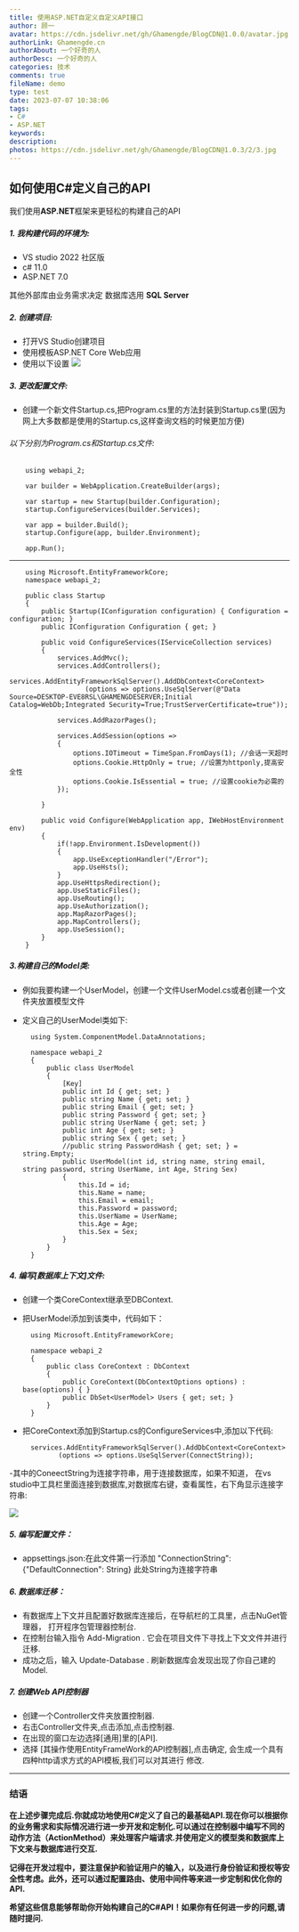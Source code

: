 ```yaml
---
title: 使用ASP.NET自定义自定义API接口
author: 顾一
avatar: https://cdn.jsdelivr.net/gh/Ghamengde/BlogCDN@1.0.0/avatar.jpg
authorLink: Ghamengde.cn
authorAbout: 一个好奇的人
authorDesc: 一个好奇的人
categories: 技术
comments: true
fileName: demo
type: test
date: 2023-07-07 10:38:06
tags:
- C#
- ASP.NET
keywords:
description:
photos: https://cdn.jsdelivr.net/gh/Ghamengde/BlogCDN@1.0.3/2/3.jpg
---
```

## 如何使用C#定义自己的API
我们使用**ASP.NET**框架来更轻松的构建自己的API
##### 1. 我构建代码的环境为:
- VS studio 2022 社区版
- c# 11.0
- ASP.NET 7.0

其他外部库由业务需求决定
数据库选用 **SQL Server**

##### 2. 创建项目:
- 打开VS Studio创建项目
- 使用模板ASP.NET Core Web应用
- 使用以下设置
![](https://cdn.jsdelivr.net/gh/Ghamengde/BlogCDN@1.0.4/ASP.net/1.png)

##### 3. 更改配置文件:
- 创建一个新文件Startup.cs,把Program.cs里的方法封装到Startup.cs里(因为网上大多数都是使用的Startup.cs,这样查询文档的时候更加方便)
###### 以下分别为Program.cs和Startup.cs文件:


        using webapi_2;
            
        var builder = WebApplication.CreateBuilder(args);
        
        var startup = new Startup(builder.Configuration);
        startup.ConfigureServices(builder.Services);
        
        var app = builder.Build();
        startup.Configure(app, builder.Environment);
        
        app.Run();



---
    
        
        using Microsoft.EntityFrameworkCore;
        namespace webapi_2;
        
        public class Startup
        {
            public Startup(IConfiguration configuration) { Configuration = configuration; }
            public IConfiguration Configuration { get; }
        
            public void ConfigureServices(IServiceCollection services)
            {
                services.AddMvc();
                services.AddControllers();
                services.AddEntityFrameworkSqlServer().AddDbContext<CoreContext>
                       (options => options.UseSqlServer(@"Data Source=DESKTOP-EVE8RSL\GHAMENGDESERVER;Initial Catalog=WebDb;Integrated Security=True;TrustServerCertificate=true"));
        
                services.AddRazorPages();
        
                services.AddSession(options =>
                {
                    options.IOTimeout = TimeSpan.FromDays(1); //会话一天超时
                    options.Cookie.HttpOnly = true; //设置为httponly,提高安全性 
                    options.Cookie.IsEssential = true; //设置cookie为必需的
                });
                
            }
        
            public void Configure(WebApplication app, IWebHostEnvironment env) 
            {
                if(!app.Environment.IsDevelopment())
                {
                    app.UseExceptionHandler("/Error");
                    app.UseHsts();
                }
                app.UseHttpsRedirection();
                app.UseStaticFiles();
                app.UseRouting();
                app.UseAuthorization();
                app.MapRazorPages();
                app.MapControllers();
                app.UseSession();
            }
        }
    

##### 3.构建自己的Model类:
- 例如我要构建一个UserModel，创建一个文件UserModel.cs或者创建一个文件夹放置模型文件
- 定义自己的UserModel类如下:


        using System.ComponentModel.DataAnnotations;

        namespace webapi_2
        {
            public class UserModel
            {
                [Key]
                public int Id { get; set; }
                public string Name { get; set; }
                public string Email { get; set; }
                public string Password { get; set; }
                public string UserName { get; set; }
                public int Age { get; set; }
                public string Sex { get; set; }
                //public string PasswordHash { get; set; } = string.Empty;
                public UserModel(int id, string name, string email, string password, string UserName, int Age, String Sex) 
                { 
                    this.Id = id;
                    this.Name = name;
                    this.Email = email;
                    this.Password = password;
                    this.UserName = UserName;
                    this.Age = Age;
                    this.Sex = Sex;
                }
            }
        }



##### 4. 编写[数据库上下文]文件:
- 创建一个类CoreContext继承至DBContext.
- 把UserModel添加到该类中，代码如下：

        using Microsoft.EntityFrameworkCore;

        namespace webapi_2
        {
            public class CoreContext : DbContext
            {
                public CoreContext(DbContextOptions options) : base(options) { }
                public DbSet<UserModel> Users { get; set; }
            }
        }


- 把CoreContext添加到Startup.cs的ConfigureServices中,添加以下代码:


        services.AddEntityFrameworkSqlServer().AddDbContext<CoreContext>
               (options => options.UseSqlServer(ConnectString));


-其中的ConeectString为连接字符串，用于连接数据库，如果不知道，
在vs studio中工具栏里面连接到数据库,对数据库右键，查看属性，右下角显示连接字符串:

![](https://cdn.jsdelivr.net/gh/Ghamengde/BlogCDN@1.0.4/ASP.net/2.png)

##### 5. 编写配置文件：
- appsettings.json:在此文件第一行添加
"ConnectionString":{"DefaultConnection": String}
此处String为连接字符串

##### 6. 数据库迁移：
- 有数据库上下文并且配置好数据库连接后，在导航栏的工具里，点击NuGet管理器，
打开程序包管理器控制台.
- 在控制台输入指令 Add-Migration . 它会在项目文件下寻找上下文文件并进行迁移.
- 成功之后，输入 Update-Database . 刷新数据库会发现出现了你自己建的Model.

##### 7. 创建Web API控制器
- 创建一个Controller文件夹放置控制器.
- 右击Controller文件夹,点击添加,点击控制器.
- 在出现的窗口左边选择[通用]里的[API].
- 选择 [其操作使用EntityFrameWork的API控制器],点击确定,
会生成一个具有四种http请求方式的API模板,我们可以对其进行
修改.


---

### 结语

**在上述步骤完成后.你就成功地使用C#定义了自己的最基础API.现在你可以根据你的业务需求和实际情况进行进一步开发和定制化.可以通过在控制器中编写不同的动作方法（ActionMethod）来处理客户端请求.并使用定义的模型类和数据库上下文来与数据库进行交互.**

**记得在开发过程中，要注意保护和验证用户的输入，以及进行身份验证和授权等安全性考虑。此外，还可以通过配置路由、使用中间件等来进一步定制和优化你的 API.**

**希望这些信息能够帮助你开始构建自己的C#API！如果你有任何进一步的问题,请随时提问.**
